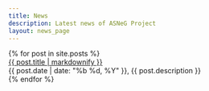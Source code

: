 ```yaml
---
title: News
description: Latest news of ASNeG Project
layout: news_page
---
```


<div class="tile is-ancestor is-vertical">
{% for post in site.posts %}
  <div class="tile is-child">
    <div class="content"> 
      <div class="subtitle">
        <a href="{{ post.url }}">{{ post.title | markdownify }}</a>
      </div>
      {{ post.date | date: "%b %d, %Y" }}, {{ post.description }} 
    </div>
  </div>
{% endfor %}
</div>
